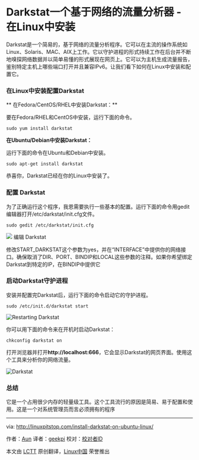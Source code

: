 Darkstat一个基于网络的流量分析器 - 在Linux中安装
================================================================================
Darkstat是一个简易的，基于网络的流量分析程序。它可以在主流的操作系统如Linux、Solaris、MAC、AIX上工作。它以守护进程的形式持续工作在后台并不断地嗅探网络数据并以简单易懂的形式展现在网页上。它可以为主机生成流量报告，鉴别特定主机上哪些端口打开并且兼容IPv6。让我们看下如何在Linux中安装和配置它。

### 在Linux中安装配置Darkstat ###

** 在Fedora/CentOS/RHEL中安装Darkstat：**

要在Fedora/RHEL和CentOS中安装，运行下面的命令。

    sudo yum install darkstat

**在Ubuntu/Debian中安装Darkstat：**

运行下面的命令在Ubuntu和Debian中安装。

    sudo apt-get install darkstat

恭喜你，Darkstat已经在你的Linux中安装了。

### 配置 Darkstat ###

为了正确运行这个程序，我恩需要执行一些基本的配置。运行下面的命令用gedit编辑器打开/etc/darkstat/init.cfg文件。

    sudo gedit /etc/darkstat/init.cfg

![](http://linuxpitstop.com/wp-content/uploads/2015/08/13.png)
编辑 Darkstat

修改START_DARKSTAT这个参数为yes，并在“INTERFACE”中提供你的网络接口。确保取消了DIR、PORT、BINDIP和LOCAL这些参数的注释。如果你希望绑定Darkstat到特定的IP，在BINDIP中提供它

### 启动Darkstat守护进程 ###

安装并配置完Darkstat后，运行下面的命令启动它的守护进程。

    sudo /etc/init.d/darkstat start

![Restarting Darkstat](http://linuxpitstop.com/wp-content/uploads/2015/08/23.png)

你可以用下面的命令来在开机时启动Darkstat：

    chkconfig darkstat on

打开浏览器并打开**http://localhost:666**，它会显示Darkstat的网页界面。使用这个工具来分析你的网络流量。

![Darkstat](http://linuxpitstop.com/wp-content/uploads/2015/08/32.png)

### 总结 ###

它是一个占用很少内存的轻量级工具。这个工具流行的原因是简易、易于配置和使用。这是一个对系统管理员而言必须拥有的程序

--------------------------------------------------------------------------------

via: http://linuxpitstop.com/install-darkstat-on-ubuntu-linux/

作者：[Aun][a]
译者：[geekpi](https://github.com/geekpi)
校对：[校对者ID](https://github.com/校对者ID)

本文由 [LCTT](https://github.com/LCTT/TranslateProject) 原创翻译，[Linux中国](http://linux.cn/) 荣誉推出

[a]:http://linuxpitstop.com/author/aun/
